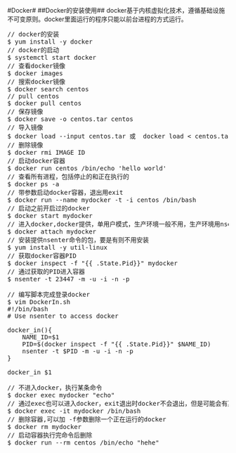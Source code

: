 #Docker#
##Docker的安装使用##
docker基于内核虚拟化技术，遵循基础设施不可变原则。docker里面运行的程序只能以前台进程的方式运行。
<pre>
// docker的安装
$ yum install -y docker
// docker的启动
$ systemctl start docker
// 查看docker镜像
$ docker images
// 搜索docker镜像
$ docker search centos
// pull centos
$ docker pull centos
// 保存镜像
$ docker save -o centos.tar centos
// 导入镜像
$ docker load --input centos.tar 或  docker load < centos.tar
// 删除镜像
$ docker rmi IMAGE ID
// 启动docker容器
$ docker run centos /bin/echo 'hello world'
// 查看所有进程，包括停止的和正在执行的
$ docker ps -a
// 带参数启动docker容器，退出用exit
$ docker run --name mydocker -t -i centos /bin/bash
// 启动之前开启过的docker
$ docker start mydocker
// 进入docker,docker提供，单用户模式，生产环境一般不用，生产环境用nsenter。
$ docker attach mydocker
// 安装提供nsenter命令的包，要是有则不用安装
$ yum install -y util-linux
// 获取docker容器PID
$ docker inspect -f "{{ .State.Pid}}" mydocker
// 通过获取的PID进入容器
$ nsenter -t 23447 -m -u -i -n -p

// 编写脚本完成登录docker
$ vim DockerIn.sh
#!/bin/bash
# Use nsenter to access docker

docker_in(){
    NAME_ID=$1
    PID=$(docker inspect -f "{{ .State.Pid}}" $NAME_ID)
    nsenter -t $PID -m -u -i -n -p
}

docker_in $1

// 不进入docker，执行某条命令
$ docker exec mydocker "echo"
// 通过exec也可以进入docker，exit退出时docker不会退出，但是可能会有莫名的问题
$ docker exec -it mydocker /bin/bash
// 删除容器,可以加 -f参数删除一个正在运行的docker
$ docker rm mydocker
// 启动容器执行完命令后删除
$ docker run --rm centos /bin/echo "hehe"
</pre>